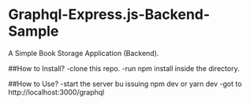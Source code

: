 # Graphql-Express.js-Backend-Sample
A Simple Book Storage Application (Backend).

##How to Install?
-clone this repo.
-run npm install inside the directory.

##How to Use?
-start the server bu issuing npm dev or yarn dev
-got to http://localhost:3000/graphql
